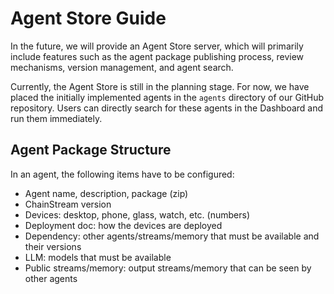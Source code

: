 # Agent Store Guide

In the future, we will provide an Agent Store server, which will primarily include features such as the agent package publishing process, review mechanisms, version management, and agent search.

Currently, the Agent Store is still in the planning stage. For now, we have placed the initially implemented agents in the `agents` directory of our GitHub repository. Users can directly search for these agents in the Dashboard and run them immediately.

## Agent Package Structure

In an agent, the following items have to be configured:

- Agent name, description, package (zip)
- ChainStream version
- Devices: desktop, phone, glass, watch, etc. (numbers)
- Deployment doc: how the devices are deployed
- Dependency: other agents/streams/memory that must be available and their versions
- LLM: models that must be available
- Public streams/memory: output streams/memory that can be seen by other agents
